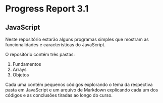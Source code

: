 # Progress Report 3.1
## JavaScript 

Neste repositório estarão alguns programas simples que mostram as funcionalidades e características do JavaScript.

O repositório contém três pastas:
1. Fundamentos
2. Arrays
3. Objetos

Cada uma contém pequenos códigos explorando o tema da respectiva pasta em JavaScript e um arquivo de Markdown explicando cada um dos códigos e as conclusões tiradas ao longo do curso.  